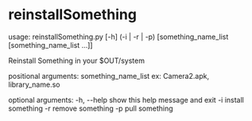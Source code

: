 # reinstallSomething

usage: reinstallSomething.py [-h] (-i | -r | -p)
                             [something_name_list [something_name_list ...]]

Reinstall Something in your $OUT/system

positional arguments:
  something_name_list  ex: Camera2.apk, library_name.so

optional arguments:
  -h, --help           show this help message and exit
  -i                   install something
  -r                   remove something
  -p                   pull something
